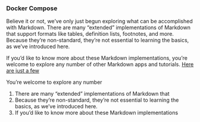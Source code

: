 ### Docker Compose
Believe it or not, we’ve only just begun exploring what can be accomplished with Markdown. There are many “extended” implementations of Markdown that support formats like tables, definition lists, footnotes, and more. Because they’re non-standard, they’re not essential to learning the basics, as we’ve introduced here.

If you’d like to know more about these Markdown implementations, you’re welcome to explore any number of other Markdown apps and tutorials. [Here are just a few](www.google.com)

You’re welcome to explore any number
1. There are many “extended” implementations of Markdown that 
2. Because they’re non-standard, they’re not essential to learning the basics, as we’ve introduced here.
3. If you’d like to know more about these Markdown implementations
